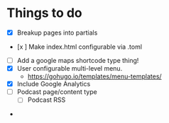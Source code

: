 # Things to do
- [x] Breakup pages into partials
- [x
] Make index.html configurable via .toml
- [ ] Add a google maps shortcode type thing!
- [x] User configurable multi-level menu.
  - https://gohugo.io/templates/menu-templates/
- [x] Include Google Analytics
- [ ] Podcast page/content type
  - [ ] Podcast RSS
-
